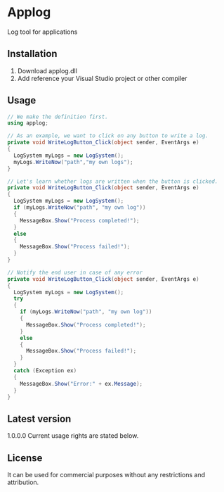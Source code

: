 # Applog
Log tool for applications

## Installation
1. Download applog.dll
2. Add reference your Visual Studio project or other compiler

## Usage

```csharp
// We make the definition first.
using applog;

// As an example, we want to click on any button to write a log.
private void WriteLogButton_Click(object sender, EventArgs e)
{
  LogSystem myLogs = new LogSystem();
  myLogs.WriteNow("path","my own logs");
}

// Let's learn whether logs are written when the button is clicked.
private void WriteLogButton_Click(object sender, EventArgs e)
{
  LogSystem myLogs = new LogSystem();
  if (myLogs.WriteNow("path", "my own log"))
  {
    MessageBox.Show("Process completed!");
  }
  else
  {
    MessageBox.Show("Process failed!");
  }
}

// Notify the end user in case of any error
private void WriteLogButton_Click(object sender, EventArgs e)
{
  LogSystem myLogs = new LogSystem();
  try
  {
    if (myLogs.WriteNow("path", "my own log"))
    {
      MessageBox.Show("Process completed!");
    }
    else
    {
      MessageBox.Show("Process failed!");
    }
  }
  catch (Exception ex)
  {
    MessageBox.Show("Error:" + ex.Message);
  }
}
```

## Latest version
1.0.0.0
Current usage rights are stated below.

## License
It can be used for commercial purposes without any restrictions and attribution.
